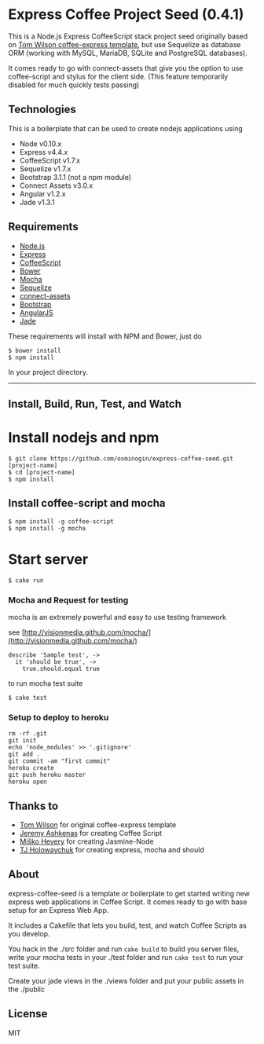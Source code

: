 # Express Coffee Project Seed (0.4.1)

This is a Node.js Express CoffeeScript stack project seed originally based on
[Tom Wilson coffee-express template](https://github.io/twilson63), but use
Sequelize as database ORM (working with MySQL, MariaDB, SQLite and PostgreSQL 
databases).

It comes ready to go with connect-assets that give you the option
to use coffee-script and stylus for the client side. (This feature temporarily 
disabled for much quickly tests passing)

## Technologies
This is a boilerplate that can be used to create nodejs applications using 

* Node v0.10.x
* Express v4.4.x
* CoffeeScript v1.7.x
* Sequelize v1.7.x
* Bootstrap 3.1.1 (not a npm module)
* Connect Assets v3.0.x
* Angular v1.2.x
* Jade v1.3.1

## Requirements

* [Node.js](http://nodejs.org)
* [Express](http://expressjs.com)
* [CoffeeScript](http://coffeescript.org)
* [Bower](http://bower.io/)
* [Mocha](http://visionmedia.github.com/mocha/)
* [Sequelize](http://sequelizejs.com/)
* [connect-assets](http://github.com/TrevorBurnham/connect-assets)
* [Bootstrap](https://github.com/twbs/bootstrap)
* [AngularJS](https://angularjs.org)
* [Jade](http://jade-lang.com/)

These requirements will install with NPM and Bower, just do 

```
$ bower install
$ npm install
```

In your project directory.

---

## Install, Build, Run, Test, and Watch

# Install nodejs and npm

```
$ git clone https://github.com/osminogin/express-coffee-seed.git [project-name]
$ cd [project-name]
$ npm install
```

## Install coffee-script and mocha

```
$ npm install -g coffee-script
$ npm install -g mocha
```

# Start server

```
$ cake run
```

### Mocha and Request for testing

mocha is an extremely powerful and easy to use testing framework

see [http://visionmedia.github.com/mocha/](http://visionmedia.github.com/mocha/)

    describe 'Sample test', ->
      it 'should be true', ->
        true.should.equal true

to run mocha test suite

```
$ cake test
```

### Setup to deploy to heroku

    rm -rf .git
    git init
    echo 'node_modules' >> '.gitignore'
    git add .
    git commit -am "first commit"
    heroku create
    git push heroku master
    heroku open


## Thanks to

* [Tom Wilson](https://github.io/twilson63) for original coffee-express template
* [Jeremy Ashkenas](https://github.com/jashkenas) for creating Coffee Script
* [Miško Hevery](https://github.com/mhevery) for creating Jasmine-Node
* [TJ Holowaychuk](https://github.com/visionmedia) for creating express, mocha and should

## About

express-coffee-seed is a template or boilerplate to get started writing 
new express web applications in Coffee Script.  It comes ready to go with base
setup for an Express Web App.  

It includes a Cakefile that lets you build, test, and watch Coffee Scripts as you develop.

You hack in the ./src folder and run `cake build` to build you server files, 
write your mocha tests in your ./test folder and run `cake test` to run your test suite.

Create your jade views in the ./views folder and put your public assets in the ./public

## License

MIT
